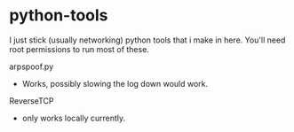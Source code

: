 # python-tools

I just stick (usually networking) python tools that i make in here. You'll need root permissions to run most of these.

arpspoof.py

- Works, possibly slowing the log down would work.

ReverseTCP

- only works locally currently.
